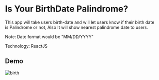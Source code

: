 # Is Your BirthDate Palindrome?

This app will take users birth-date and will let users know if their birth date is Palindrome or not,
Also It will show nearest palindrome date to users.

Note: Date format would be "MM/DD/YYYY"

Technology: ReactJS

## Demo
![birth](https://user-images.githubusercontent.com/70641781/183140310-772f2b59-5433-4628-8392-72ab92347d1a.gif)
